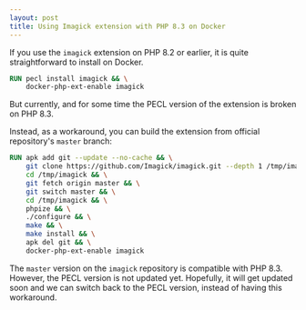 ```yaml
---
layout: post
title: Using Imagick extension with PHP 8.3 on Docker
---
```


If you use the `imagick` extension on PHP 8.2 or earlier, it is quite straightforward to install on Docker.

```Dockerfile
RUN pecl install imagick && \
    docker-php-ext-enable imagick
```

But currently, and for some time the PECL version of the extension is broken on PHP 8.3.

<!--more-->

Instead, as a workaround, you can build the extension from official repository's `master` branch:

```Dockerfile
RUN apk add git --update --no-cache && \
    git clone https://github.com/Imagick/imagick.git --depth 1 /tmp/imagick && \
    cd /tmp/imagick && \
    git fetch origin master && \
    git switch master && \
    cd /tmp/imagick && \
    phpize && \
    ./configure && \
    make && \
    make install && \
    apk del git && \
    docker-php-ext-enable imagick
```

The `master` version on the `imagick` repository is compatible with PHP 8.3.
However, the PECL version is not updated yet.
Hopefully, it will get updated soon and we can switch back to the PECL version, instead of having this workaround.
